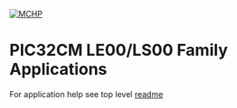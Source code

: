 [![MCHP](https://www.microchip.com/ResourcePackages/Microchip/assets/dist/images/logo.png)](https://www.microchip.com)

# PIC32CM LE00/LS00 Family Applications

For application help see top level [readme](../readme.md)




